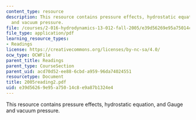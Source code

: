 ```yaml
---
content_type: resource
description: This resource contains pressure effects, hydrostatic equation, and Gauge
  and vacuum pressure.
file: /courses/2-016-hydrodynamics-13-012-fall-2005/e39d56269e95a75014c8e9a87b1324e4_2005reading2.pdf
file_type: application/pdf
learning_resource_types:
- Readings
license: https://creativecommons.org/licenses/by-nc-sa/4.0/
ocw_type: OCWFile
parent_title: Readings
parent_type: CourseSection
parent_uid: acd70d52-ee88-6cbd-a959-96da74024551
resourcetype: Document
title: 2005reading2.pdf
uid: e39d5626-9e95-a750-14c8-e9a87b1324e4
---
```

This resource contains pressure effects, hydrostatic equation, and Gauge and vacuum pressure.